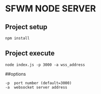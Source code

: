 # SFWM NODE SERVER

## Project setup
```
npm install
```

## Project execute
```
node index.js -p 3000 -a wss_address 
```
##options
```
-p  port number (default=3000)
-a  websocket server address
```
